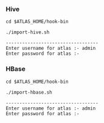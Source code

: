 

### Hive

```shell
cd $ATLAS_HOME/hook-bin

./import-hive.sh

----------------------------------
Enter username for atlas :- admin
Enter password for atlas :- 
```



### HBase

```shell
cd $ATLAS_HOME/hook-bin

./import-hbase.sh

----------------------------------
Enter username for atlas :- admin
Enter password for atlas :- 
```

